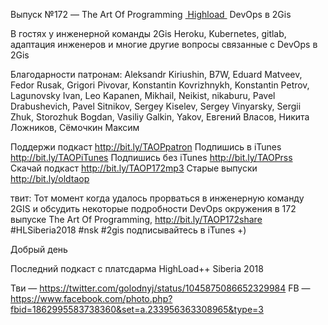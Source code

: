Выпуск №172 — The Art Of Programming [ Highload ]() DevOps в 2Gis

В гостях у инженерной команды 2Gis
Heroku, Kubernetes, gitlab, адаптация инженеров и многие другие вопросы связанные с DevOps в 2Gis

Благодарности патронам:
Aleksandr Kiriushin, B7W, Eduard Matveev, Fedor Rusak, Grigori Pivovar, Konstantin Kovrizhnykh, Konstantin Petrov, Lagunovsky Ivan, Leo Kapanen, Mikhail, Neikist, nikaburu, Pavel Drabushevich, Pavel Sitnikov, Sergey Kiselev, Sergey Vinyarsky, Sergii Zhuk, Storozhuk Bogdan, Vasiliy Galkin, Yakov, Евгений Власов, Никита Ложников, Сёмочкин Максим 
  
Поддержи подкаст http://bit.ly/TAOPpatron
Подпишись в iTunes http://bit.ly/TAOPiTunes
Подпишись без iTunes http://bit.ly/TAOPrss
Скачай подкаст http://bit.ly/TAOP172mp3
Старые выпуски http://bit.ly/oldtaop


твит: 
Тот момент когда удалось прорваться в инженерную команду 2GIS и обсудить некоторые подробности DevOps окружения в 172 выпуске The Art Of Programming, http://bit.ly/TAOP172share #HLSiberia2018 #nsk #2gis подписывайтесь в iTunes +) 



Добрый день

Последний подкаст с платсдарма HighLoad++ Siberia 2018

Тви — https://twitter.com/golodnyj/status/1045875086652329984
FB — https://www.facebook.com/photo.php?fbid=1862995583738360&set=a.233956363308965&type=3

